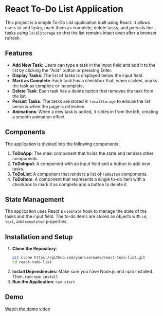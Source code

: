 # React To-Do List Application

This project is a simple To-Do List application built using React. It allows users to add tasks, mark them as complete, delete tasks, and persists the tasks using `localStorage` so that the list remains intact even after a browser refresh.

## Features

- **Add New Task**: Users can type a task in the input field and add it to the list by clicking the "Add" button or pressing Enter.
- **Display Tasks**: The list of tasks is displayed below the input field.
- **Mark as Complete**: Each task has a checkbox that, when clicked, marks the task as complete or incomplete.
- **Delete Task**: Each task has a delete button that removes the task from the list.
- **Persist Tasks**: The tasks are stored in `localStorage` to ensure the list persists when the page is refreshed.
- **Animations**: When a new task is added, it slides in from the left, creating a smooth animation effect.

## Components

The application is divided into the following components:

1. **ToDoApp**: The main component that holds the state and renders other components.
2. **ToDoInput**: A component with an input field and a button to add new tasks.
3. **ToDoList**: A component that renders a list of `ToDoItem` components.
4. **ToDoItem**: A component that represents a single to-do item with a checkbox to mark it as complete and a button to delete it.

## State Management

The application uses React's `useState` hook to manage the state of the tasks and the input field. The to-do items are stored as objects with `id`, `text`, and `completed` properties.

## Installation and Setup

1. **Clone the Repository**:
   ```bash
   git clone https://github.com/yourusername/react-todo-list.git
   cd react-todo-list
    ```
2. **Install Dependencies:** Make sure you have Node.js and npm installed. Then, run:
    ```npm install```
3. **Run the Application**:
    ```npm start```

## Demo

[Watch the demo video](demo/todo-app.mp4)